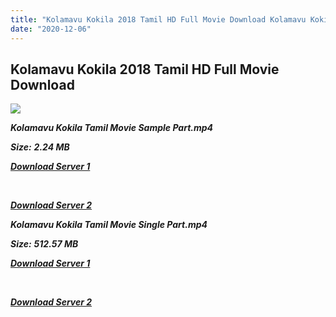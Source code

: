 ```yaml
---
title: "Kolamavu Kokila 2018 Tamil HD Full Movie Download Kolamavu Kokila Tamil HD Movie Download"
date: "2020-12-06"
---
```


## Kolamavu Kokila 2018 Tamil HD Full Movie Download 

![](https://images.moviebuff.com/1d998ccb-18c8-4106-af7f-e70c2fc7241d?w=1000)

**_Kolamavu Kokila Tamil Movie Sample Part.mp4_**

**_Size:_** **_2.24 MB_**

**_[Download Server 1](http://du1.wetransfer.vip/files/Tamil{525e4ed8fa01f01a9103e1e2d0de788082fff3ddd3718eaf08f87fc8fd9b0ee6}20Movies/Tamil{525e4ed8fa01f01a9103e1e2d0de788082fff3ddd3718eaf08f87fc8fd9b0ee6}202018{525e4ed8fa01f01a9103e1e2d0de788082fff3ddd3718eaf08f87fc8fd9b0ee6}20Movies/Kolamavu{525e4ed8fa01f01a9103e1e2d0de788082fff3ddd3718eaf08f87fc8fd9b0ee6}20Kokila{525e4ed8fa01f01a9103e1e2d0de788082fff3ddd3718eaf08f87fc8fd9b0ee6}20(2018)/Kolamavu{525e4ed8fa01f01a9103e1e2d0de788082fff3ddd3718eaf08f87fc8fd9b0ee6}20Kokila{525e4ed8fa01f01a9103e1e2d0de788082fff3ddd3718eaf08f87fc8fd9b0ee6}20(2018){525e4ed8fa01f01a9103e1e2d0de788082fff3ddd3718eaf08f87fc8fd9b0ee6}20Proper{525e4ed8fa01f01a9103e1e2d0de788082fff3ddd3718eaf08f87fc8fd9b0ee6}20HDRip/Kolamavu{525e4ed8fa01f01a9103e1e2d0de788082fff3ddd3718eaf08f87fc8fd9b0ee6}20Kokila{525e4ed8fa01f01a9103e1e2d0de788082fff3ddd3718eaf08f87fc8fd9b0ee6}20Sample{525e4ed8fa01f01a9103e1e2d0de788082fff3ddd3718eaf08f87fc8fd9b0ee6}20(640x360).mp4)_**

**_[  
](http://du1.wetransfer.vip/files/Tamil{525e4ed8fa01f01a9103e1e2d0de788082fff3ddd3718eaf08f87fc8fd9b0ee6}20Movies/Tamil{525e4ed8fa01f01a9103e1e2d0de788082fff3ddd3718eaf08f87fc8fd9b0ee6}202018{525e4ed8fa01f01a9103e1e2d0de788082fff3ddd3718eaf08f87fc8fd9b0ee6}20Movies/Kolamavu{525e4ed8fa01f01a9103e1e2d0de788082fff3ddd3718eaf08f87fc8fd9b0ee6}20Kokila{525e4ed8fa01f01a9103e1e2d0de788082fff3ddd3718eaf08f87fc8fd9b0ee6}20(2018)/Kolamavu{525e4ed8fa01f01a9103e1e2d0de788082fff3ddd3718eaf08f87fc8fd9b0ee6}20Kokila{525e4ed8fa01f01a9103e1e2d0de788082fff3ddd3718eaf08f87fc8fd9b0ee6}20(2018){525e4ed8fa01f01a9103e1e2d0de788082fff3ddd3718eaf08f87fc8fd9b0ee6}20Proper{525e4ed8fa01f01a9103e1e2d0de788082fff3ddd3718eaf08f87fc8fd9b0ee6}20HDRip/Kolamavu{525e4ed8fa01f01a9103e1e2d0de788082fff3ddd3718eaf08f87fc8fd9b0ee6}20Kokila{525e4ed8fa01f01a9103e1e2d0de788082fff3ddd3718eaf08f87fc8fd9b0ee6}20Sample{525e4ed8fa01f01a9103e1e2d0de788082fff3ddd3718eaf08f87fc8fd9b0ee6}20(640x360).mp4)_**

**_[Download Server 2](http://du1.wetransfer.vip/files/Tamil{525e4ed8fa01f01a9103e1e2d0de788082fff3ddd3718eaf08f87fc8fd9b0ee6}20Movies/Tamil{525e4ed8fa01f01a9103e1e2d0de788082fff3ddd3718eaf08f87fc8fd9b0ee6}202018{525e4ed8fa01f01a9103e1e2d0de788082fff3ddd3718eaf08f87fc8fd9b0ee6}20Movies/Kolamavu{525e4ed8fa01f01a9103e1e2d0de788082fff3ddd3718eaf08f87fc8fd9b0ee6}20Kokila{525e4ed8fa01f01a9103e1e2d0de788082fff3ddd3718eaf08f87fc8fd9b0ee6}20(2018)/Kolamavu{525e4ed8fa01f01a9103e1e2d0de788082fff3ddd3718eaf08f87fc8fd9b0ee6}20Kokila{525e4ed8fa01f01a9103e1e2d0de788082fff3ddd3718eaf08f87fc8fd9b0ee6}20(2018){525e4ed8fa01f01a9103e1e2d0de788082fff3ddd3718eaf08f87fc8fd9b0ee6}20Proper{525e4ed8fa01f01a9103e1e2d0de788082fff3ddd3718eaf08f87fc8fd9b0ee6}20HDRip/Kolamavu{525e4ed8fa01f01a9103e1e2d0de788082fff3ddd3718eaf08f87fc8fd9b0ee6}20Kokila{525e4ed8fa01f01a9103e1e2d0de788082fff3ddd3718eaf08f87fc8fd9b0ee6}20Sample{525e4ed8fa01f01a9103e1e2d0de788082fff3ddd3718eaf08f87fc8fd9b0ee6}20(640x360).mp4)_**

**_Kolamavu Kokila Tamil Movie Single Part.mp4_**

**_Size:_** **_512.57 MB_**

**_[Download Server 1](http://du1.wetransfer.vip/files/Tamil{525e4ed8fa01f01a9103e1e2d0de788082fff3ddd3718eaf08f87fc8fd9b0ee6}20Movies/Tamil{525e4ed8fa01f01a9103e1e2d0de788082fff3ddd3718eaf08f87fc8fd9b0ee6}202018{525e4ed8fa01f01a9103e1e2d0de788082fff3ddd3718eaf08f87fc8fd9b0ee6}20Movies/Kolamavu{525e4ed8fa01f01a9103e1e2d0de788082fff3ddd3718eaf08f87fc8fd9b0ee6}20Kokila{525e4ed8fa01f01a9103e1e2d0de788082fff3ddd3718eaf08f87fc8fd9b0ee6}20(2018)/Kolamavu{525e4ed8fa01f01a9103e1e2d0de788082fff3ddd3718eaf08f87fc8fd9b0ee6}20Kokila{525e4ed8fa01f01a9103e1e2d0de788082fff3ddd3718eaf08f87fc8fd9b0ee6}20(2018){525e4ed8fa01f01a9103e1e2d0de788082fff3ddd3718eaf08f87fc8fd9b0ee6}20Proper{525e4ed8fa01f01a9103e1e2d0de788082fff3ddd3718eaf08f87fc8fd9b0ee6}20HDRip/Kolamavu{525e4ed8fa01f01a9103e1e2d0de788082fff3ddd3718eaf08f87fc8fd9b0ee6}20Kokila{525e4ed8fa01f01a9103e1e2d0de788082fff3ddd3718eaf08f87fc8fd9b0ee6}20Single{525e4ed8fa01f01a9103e1e2d0de788082fff3ddd3718eaf08f87fc8fd9b0ee6}20Part{525e4ed8fa01f01a9103e1e2d0de788082fff3ddd3718eaf08f87fc8fd9b0ee6}20(640x360).mp4)_**

**_[  
](http://du1.wetransfer.vip/files/Tamil{525e4ed8fa01f01a9103e1e2d0de788082fff3ddd3718eaf08f87fc8fd9b0ee6}20Movies/Tamil{525e4ed8fa01f01a9103e1e2d0de788082fff3ddd3718eaf08f87fc8fd9b0ee6}202018{525e4ed8fa01f01a9103e1e2d0de788082fff3ddd3718eaf08f87fc8fd9b0ee6}20Movies/Kolamavu{525e4ed8fa01f01a9103e1e2d0de788082fff3ddd3718eaf08f87fc8fd9b0ee6}20Kokila{525e4ed8fa01f01a9103e1e2d0de788082fff3ddd3718eaf08f87fc8fd9b0ee6}20(2018)/Kolamavu{525e4ed8fa01f01a9103e1e2d0de788082fff3ddd3718eaf08f87fc8fd9b0ee6}20Kokila{525e4ed8fa01f01a9103e1e2d0de788082fff3ddd3718eaf08f87fc8fd9b0ee6}20(2018){525e4ed8fa01f01a9103e1e2d0de788082fff3ddd3718eaf08f87fc8fd9b0ee6}20Proper{525e4ed8fa01f01a9103e1e2d0de788082fff3ddd3718eaf08f87fc8fd9b0ee6}20HDRip/Kolamavu{525e4ed8fa01f01a9103e1e2d0de788082fff3ddd3718eaf08f87fc8fd9b0ee6}20Kokila{525e4ed8fa01f01a9103e1e2d0de788082fff3ddd3718eaf08f87fc8fd9b0ee6}20Single{525e4ed8fa01f01a9103e1e2d0de788082fff3ddd3718eaf08f87fc8fd9b0ee6}20Part{525e4ed8fa01f01a9103e1e2d0de788082fff3ddd3718eaf08f87fc8fd9b0ee6}20(640x360).mp4)_**

**_[Download Server 2](http://du1.wetransfer.vip/files/Tamil{525e4ed8fa01f01a9103e1e2d0de788082fff3ddd3718eaf08f87fc8fd9b0ee6}20Movies/Tamil{525e4ed8fa01f01a9103e1e2d0de788082fff3ddd3718eaf08f87fc8fd9b0ee6}202018{525e4ed8fa01f01a9103e1e2d0de788082fff3ddd3718eaf08f87fc8fd9b0ee6}20Movies/Kolamavu{525e4ed8fa01f01a9103e1e2d0de788082fff3ddd3718eaf08f87fc8fd9b0ee6}20Kokila{525e4ed8fa01f01a9103e1e2d0de788082fff3ddd3718eaf08f87fc8fd9b0ee6}20(2018)/Kolamavu{525e4ed8fa01f01a9103e1e2d0de788082fff3ddd3718eaf08f87fc8fd9b0ee6}20Kokila{525e4ed8fa01f01a9103e1e2d0de788082fff3ddd3718eaf08f87fc8fd9b0ee6}20(2018){525e4ed8fa01f01a9103e1e2d0de788082fff3ddd3718eaf08f87fc8fd9b0ee6}20Proper{525e4ed8fa01f01a9103e1e2d0de788082fff3ddd3718eaf08f87fc8fd9b0ee6}20HDRip/Kolamavu{525e4ed8fa01f01a9103e1e2d0de788082fff3ddd3718eaf08f87fc8fd9b0ee6}20Kokila{525e4ed8fa01f01a9103e1e2d0de788082fff3ddd3718eaf08f87fc8fd9b0ee6}20Single{525e4ed8fa01f01a9103e1e2d0de788082fff3ddd3718eaf08f87fc8fd9b0ee6}20Part{525e4ed8fa01f01a9103e1e2d0de788082fff3ddd3718eaf08f87fc8fd9b0ee6}20(640x360).mp4)_**

